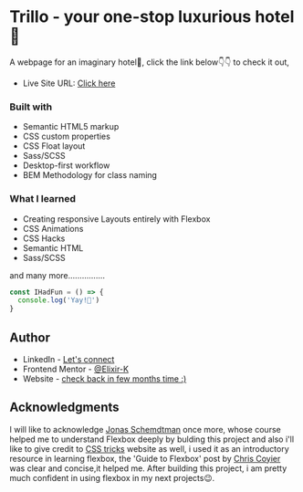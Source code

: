 # Trillo - your one-stop luxurious hotel🎈

A webpage for an imaginary hotel🤗, click the link below👇👇 to check it out, 



- Live Site URL: [Click here](https://trillo-project-73e62ai1t-yaya-usman.vercel.app/)

### Built with

- Semantic HTML5 markup
- CSS custom properties
- CSS Float layout
- Sass/SCSS
- Desktop-first workflow
- BEM Methodology for class naming


### What I learned

- Creating responsive Layouts entirely with Flexbox
- CSS Animations
- CSS Hacks
- Semantic HTML
- Sass/SCSS

and many more................




```js
const IHadFun = () => {
  console.log('Yay!🎉')
}
```



## Author

- LinkedIn - [Let's connect](http://www.linkedin.com/in/yaya-usman-adaiza-430964192)
- Frontend Mentor - [@Elixir-K](https://www.frontendmentor.io/profile/Elixir-K)
- Website - [check back in few months time :)]()


## Acknowledgments

I will like to acknowledge [Jonas Schemdtman](https://www.udemy.com/user/jonasschmedtmann/) once more, whose course helped me to understand Flexbox deeply by bulding this project and also i'll like to give credit to [CSS tricks](https://css-tricks.com/) website as well, i used it as an introductory resource in learning flexbox, the 'Guide to Flexbox' post by [Chris Coyier](https://css-tricks.com/snippets/css/a-guide-to-flexbox/) was clear and concise,it helped me. After building this project, i am pretty much confident in using flexbox in my next projects😉.

